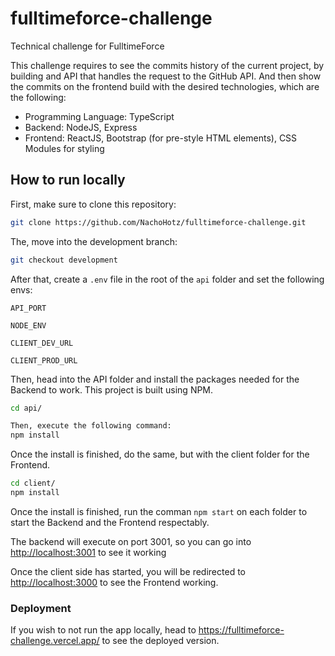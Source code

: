 # fulltimeforce-challenge

Technical challenge for FulltimeForce

This challenge requires to see the commits history of the current project, by building and API that handles the request to the GitHub API. And then show the commits on the frontend build with the desired technologies, which are the following:

- Programming Language: TypeScript
- Backend: NodeJS, Express
- Frontend: ReactJS, Bootstrap (for pre-style HTML elements), CSS Modules for styling

## How to run locally

First, make sure to clone this repository:

```bash
git clone https://github.com/NachoHotz/fulltimeforce-challenge.git
```

The, move into the development branch:

```bash
git checkout development
```

After that, create a `.env` file in the root of the `api` folder and set the following envs:

`API_PORT`

`NODE_ENV`

`CLIENT_DEV_URL`

`CLIENT_PROD_URL`

Then, head into the API folder and install the packages needed for the Backend to work. This project is built using NPM.

```bash
cd api/

Then, execute the following command:
npm install
```

Once the install is finished, do the same, but with the client folder for the Frontend.

```bash
cd client/
npm install
```

Once the install is finished, run the comman ```npm start``` on each folder to start the Backend and the Frontend respectably.

The backend will execute on port 3001, so you can go into <http://localhost:3001> to see it working

Once the client side has started, you will be redirected to <http://localhost:3000> to see the Frontend working.

### Deployment

If you wish to not run the app locally, head to <https://fulltimeforce-challenge.vercel.app/> to see the deployed version.

